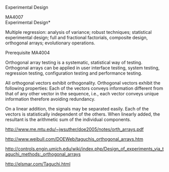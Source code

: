 Experimental Design

MA4007   
Experimental Design*                   

Multiple regression: 
analysis of variance; 
robust techniques; 
statistical experimental design; 
full and fractional factorials, 
composite design, 
orthogonal arrays; 
evolutionary operations. 

Prerequisite MA4004


Orthogonal array testing is a systematic, statistical way of testing. Orthogonal arrays can be applied in user interface testing, system testing, regression testing, configuration testing and performance testing.

All orthogonal vectors exhibit orthogonality. Orthogonal vectors exhibit the following properties:
Each of the vectors conveys information different from that of any other vector in the sequence, i.e., each vector conveys unique information therefore avoiding redundancy.

On a linear addition, the signals may be separated easily.
Each of the vectors is statistically independent of the others.
When linearly added, the resultant is the arithmetic sum of the individual components.

http://www.me.mtu.edu/~jwsuther/doe2005/notes/orth_arrays.pdf

http://www.weibull.com/DOEWeb/taguchis_orthogonal_arrays.htm

http://controls.engin.umich.edu/wiki/index.php/Design_of_experiments_via_taguchi_methods:_orthogonal_arrays

http://elsmar.com/Taguchi.html
